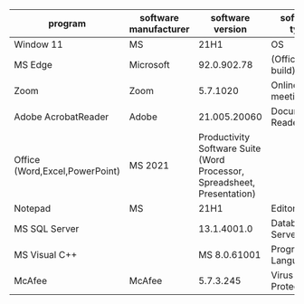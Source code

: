 |program |software manufacturer |software version |software type|             
|----------------|----------------|----------------|----------------|                                                   
|Window 11 |MS| 21H1 |OS|  
| MS Edge |Microsoft| 92.0.902.78|(Official build)|(64-bit)|Browser| 
|Zoom |Zoom |5.7.1020 |Online meeting|
|Adobe AcrobatReader| Adobe| 21.005.20060 |Document Reader|
|Office (Word,Excel,PowerPoint)|MS 2021|Productivity Software Suite (Word Processor, Spreadsheet, Presentation)|
|Notepad |MS |21H1| Editor|
|MS SQL Server | |13.1.4001.0 |Database Server|
|MS Visual C++| |MS 8.0.61001 |Programming Language|
|McAfee| McAfee |5.7.3.245|Virus Protection
